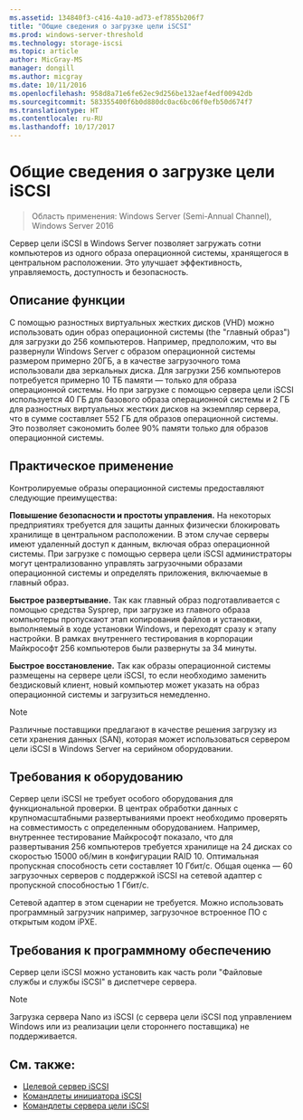 ```yaml
---
ms.assetid: 134840f3-c416-4a10-ad73-ef7855b206f7
title: "Общие сведения о загрузке цели iSCSI"
ms.prod: windows-server-threshold
ms.technology: storage-iscsi
ms.topic: article
author: MicGray-MS
manager: dongill
ms.author: micgray
ms.date: 10/11/2016
ms.openlocfilehash: 958d8a71e6fe62ec9d256be132aef4edf00942db
ms.sourcegitcommit: 583355400f6b0d880dc0ac6bc06f0efb50d674f7
ms.translationtype: HT
ms.contentlocale: ru-RU
ms.lasthandoff: 10/17/2017
---
```

# <a name="iscsi-target-boot-overview"></a>Общие сведения о загрузке цели iSCSI

> Область применения: Windows Server (Semi-Annual Channel), Windows Server 2016

Сервер цели iSCSI в Windows Server позволяет загружать сотни компьютеров из одного образа операционной системы, хранящегося в центральном расположении. Это улучшает эффективность, управляемость, доступность и безопасность.  
  
## <a name="BKMK_OVER"></a>Описание функции  
С помощью разностных виртуальных жестких дисков \(VHD\) можно использовать один образ операционной системы \(the "главный образ"\) для загрузки до 256 компьютеров. Например, предположим, что вы развернули Windows Server с образом операционной системы размером примерно 20ГБ, а в качестве загрузочного тома использовали два зеркальных диска. Для загрузки 256 компьютеров потребуется примерно 10 ТБ памяти — только для образа операционной системы. Но при загрузке с помощью сервера цели iSCSI используется 40 ГБ для базового образа операционной системы и 2 ГБ для разностных виртуальных жестких дисков на экземпляр сервера, что в сумме составляет 552 ГБ для образов операционной системы. Это позволяет сэкономить более 90% памяти только для образов операционной системы.  
  
## <a name="BKMK_APP"></a>Практическое применение  
Контролируемые образы операционной системы предоставляют следующие преимущества:  
  
**Повышение безопасности и простоты управления.** На некоторых предприятиях требуется для защиты данных физически блокировать хранилище в центральном расположении. В этом случае серверы имеют удаленный доступ к данным, включая образ операционной системы. При загрузке с помощью сервера цели iSCSI администраторы могут централизованно управлять загрузочными образами операционной системы и определять приложения, включаемые в главный образ.  
  
**Быстрое развертывание.** Так как главный образ подготавливается с помощью средства Sysprep, при загрузке из главного образа компьютеры пропускают этап копирования файлов и установки, выполняемый в ходе установки Windows, и переходят сразу к этапу настройки. В рамках внутреннего тестирования в корпорации Майкрософт 256 компьютеров были развернуты за 34 минуты.  
  
**Быстрое восстановление.** Так как образы операционной системы размещены на сервере цели iSCSI, то если необходимо заменить бездисковый клиент, новый компьютер может указать на образ операционной системы и загрузиться немедленно.  
  
> [!NOTE]  
> Различные поставщики предлагают в качестве решения загрузку из сети хранения данных \(SAN\), которая может использоваться сервером цели iSCSI в Windows Server на серийном оборудовании.  
  
## <a name="BKMK_HARD"></a>Требования к оборудованию  
Сервер цели iSCSI не требует особого оборудования для функциональной проверки. В центрах обработки данных с крупномасштабными развертываниями проект необходимо проверять на совместимость с определенным оборудованием. Например, внутреннее тестирование Майкрософт показало, что для развертывания 256 компьютеров требуется хранилище на 24 дисках со скоростью 15000 об/мин в конфигурации RAID 10. Оптимальная пропускная способность сети составляет 10 Гбит/с. Общая оценка — 60 загрузочных серверов с поддержкой iSCSI на сетевой адаптер с пропускной способностью 1 Гбит/с.  
  
Сетевой адаптер в этом сценарии не требуется. Можно использовать программный загрузчик например, загрузочное встроенное ПО с открытым кодом iPXE.  
  
## <a name="BKMK_SOFT"></a>Требования к программному обеспечению  
Сервер цели iSCSI можно установить как часть роли "Файловые службы и службы iSCSI" в диспетчере сервера.

> [!NOTE]
> Загрузка сервера Nano из iSCSI (с сервера цели iSCSI под управлением Windows или из реализации цели стороннего поставщика) не поддерживается.

## <a name="see-also"></a>См. также:
* [Целевой сервер iSCSI](https://technet.microsoft.com/library/hh848272(v=ws.11).aspx)
* [Командлеты инициатора iSCSI](https://technet.microsoft.com/library/hh826099(v=wps.640).aspx)
* [Командлеты сервера цели iSCSI](https://technet.microsoft.com/library/jj612803(v=wps.630).aspx)